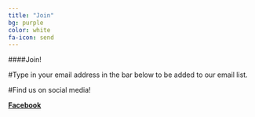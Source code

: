 ```yaml
---
title: "Join"
bg: purple
color: white
fa-icon: send
---
```


####Join!

#Type in your email address in the bar below to be added to our email list.

#Find us on social media!

[**Facebook**](http://www.facebook.com/RiceLaunch)
